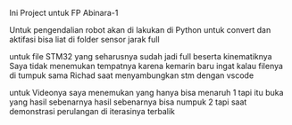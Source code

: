 Ini Project untuk FP Abinara-1


Untuk pengendalian robot akan di lakukan di Python
untuk convert dan aktifasi bisa liat di folder sensor jarak full

untuk file STM32 yang seharusnya sudah jadi full beserta kinematiknya 
Saya tidak menemukan tempatnya karena kemarin baru ingat kalau filenya di tumpuk sama Richad saat menyambungkan stm dengan vscode


untuk Videonya saya menemukan yang hanya bisa menaruh 1 tapi itu buka yang hasil sebenarnya
hasil sebenarnya bisa numpuk 2 tapi saat demonstrasi perulangan di iterasinya terbalik

